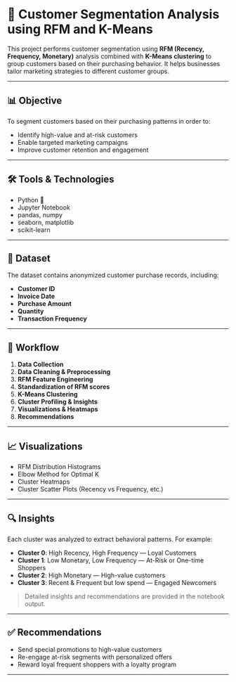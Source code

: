 # 🧠 Customer Segmentation Analysis using RFM and K-Means

This project performs customer segmentation using **RFM (Recency, Frequency, Monetary)** analysis combined with **K-Means clustering** to group customers based on their purchasing behavior. It helps businesses tailor marketing strategies to different customer groups.

---

## 📊 Objective

To segment customers based on their purchasing patterns in order to:
- Identify high-value and at-risk customers
- Enable targeted marketing campaigns
- Improve customer retention and engagement

---

## 🛠️ Tools & Technologies

- Python 🐍
- Jupyter Notebook
- pandas, numpy
- seaborn, matplotlib
- scikit-learn

---

## 📁 Dataset

The dataset contains anonymized customer purchase records, including:
- **Customer ID**
- **Invoice Date**
- **Purchase Amount**
- **Quantity**
- **Transaction Frequency**


---

## 📌 Workflow

1. **Data Collection**
2. **Data Cleaning & Preprocessing**
3. **RFM Feature Engineering**
4. **Standardization of RFM scores**
5. **K-Means Clustering**
6. **Cluster Profiling & Insights**
7. **Visualizations & Heatmaps**
8. **Recommendations**

---

## 📈 Visualizations

- RFM Distribution Histograms
- Elbow Method for Optimal K
- Cluster Heatmaps
- Cluster Scatter Plots (Recency vs Frequency, etc.)


---

## 🔍 Insights

Each cluster was analyzed to extract behavioral patterns. For example:
- **Cluster 0**: High Recency, High Frequency — Loyal Customers
- **Cluster 1**: Low Monetary, Low Frequency — At-Risk or One-time Shoppers
- **Cluster 2**: High Monetary — High-value customers
- **Cluster 3**: Recent & Frequent but low spend — Engaged Newcomers

> Detailed insights and recommendations are provided in the notebook output.

---

## ✅ Recommendations

- Send special promotions to high-value customers
- Re-engage at-risk segments with personalized offers
- Reward loyal frequent shoppers with a loyalty program

---



